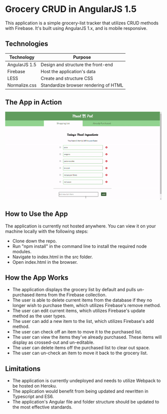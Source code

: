 # Grocery CRUD in AngularJS 1.5

This application is a simple grocery-list tracker that utilizes CRUD methods with Firebase. It's built using AngularJS 1.x, and is mobile responsive.

## Technologies
Technology | Purpose
---- | ----
AngularJS 1.5 | Design and structure the front-end
Firebase | Host the application's data
LESS | Create and structure CSS 
Normalize.css | Standardize browser rendering of HTML

## The App in Action

![GIF of Grocery CRUD](./screencast.gif)

## How to Use the App
The application is currently not hosted anywhere. You can view it on your machine locally with the following steps: 

* Clone down the repo.
* Run "npm install" in the command line to install the required node modules.
* Navigate to index.html in the src folder.
* Open index.html in the browser.

## How the App Works
* The application displays the grocery list by default and pulls un-purchased items from the Firebase collection.
* The user is able to delete current items from the database if they no longer wish to purchase them, which utilizes Firebase's remove method.
* The user can edit current items, which utilizes Firebase's update method as the user types.
* The user can add a new item to the list, which utilizes Firebase's add method.
* The user can check off an item to move it to the purchased list.
* The user can view the items they've already purchased. These items will display as crossed-out and un-editable.
* The user can delete items off the purchased list to clear out space.
* The user can un-check an item to move it back to the grocery list.

## Limitations
* The application is currently undeployed and needs to utilize Webpack to be hosted on Heroku.
* The application would benefit from being updated and rewritten in Typescript and ES6.
* The application's Angular file and folder structure should be updated to the most effective standards.
